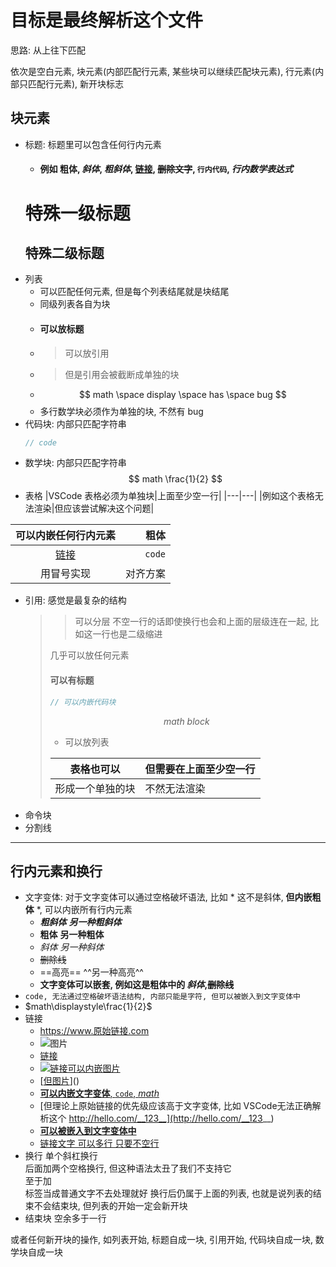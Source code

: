 # 目标是最终解析这个文件

思路: 从上往下匹配

依次是空白元素, 块元素(内部匹配行元素, 某些块可以继续匹配块元素), 行元素(内部只匹配行元素), 新开块标志

## 块元素

- 标题: 标题里可以包含任何行内元素
    - #### 例如 **粗体**, *斜体*, ***粗斜体***, [链接](https://fontlos.com), ~~删除文字~~, `行内代码`, $行内数学表达式$
    特殊一级标题
    =
    特殊二级标题
    -
- 列表
    - 可以匹配任何元素, 但是每个列表结尾就是块结尾
    - 同级列表各自为块
    - #### 可以放标题
    - > 可以放引用
    - > 但是引用会被截断成单独的块
    - $$ math \space display \space has \space bug $$
    - 多行数学块必须作为单独的块, 不然有 bug
- 代码块: 内部只匹配字符串
    ```js
    // code
    ```
- 数学块: 内部只匹配字符串
    $$
    math \frac{1}{2}
    $$
- 表格
|VSCode 表格必须为单独块|上面至少空一行|
|---|---|
|例如这个表格无法渲染|但应该尝试解决这个问题|

|可以内嵌任何行内元素|**粗体**|
|:-:|-:|
|[链接](http)|`code`|
|用冒号实现|对齐方案|
- 引用: 感觉是最复杂的结构
    >> 可以分层
    > 不空一行的话即使换行也会和上面的层级连在一起, 比如这一行也是二级缩进
    >
    > 几乎可以放任何元素
    > #### 可以有标题
    > ```js
    > // 可以内嵌代码块
    > ```
    > $$
    >   math\
    >   block\
    > $$
    > - 可以放列表
    >
    > |表格也可以|但需要在上面至少空一行|
    > |---|---|
    > |形成一个单独的块|不然无法渲染|
- 命令块
- 分割线
----

## 行内元素和换行

- 文字变体: 对于文字变体可以通过空格破坏语法, 比如 * 这不是斜体, **但内嵌粗体** *, 可以内嵌所有行内元素
    - ***粗斜体*** ___另一种粗斜体___
    - **粗体** __另一种粗体__
    - *斜体* _另一种斜体_
    - ~~删除线~~
    - ==高亮== ^^另一种高亮^^
    - **文字变体可以嵌套, 例如这是粗体中的 *斜体*,~~删除线~~**
- ` code, 无法通过空格破坏语法结构, 内部只能是字符, 但可以被嵌入到文字变体中 `
- $math\displaystyle\frac{1}{2}$
- 链接
    - https://www.原始链接.com
    - ![图片](http)
    - [链接](http)
    - [![链接可以内嵌图片]()]()
    - [[但图片](不可以内嵌链接)]()
    - [**可以内嵌文字变体**, `code`, $math$]()
    - [但理论上原始链接的优先级应该高于文字变体, 比如 VSCode无法正确解析这个 http://hello.com/__123__](http://hello.com/__123__)
    - **[可以被嵌入到文字变体中]()**
    - [链接文字
可以多行
只要不空行]()
- 换行
单个斜杠换行\
后面加两个空格换行, 但这种语法太丑了我们不支持它  
至于加<br>标签当成普通文字不去处理就好
换行后仍属于上面的列表, 也就是说列表的结束不会结束块, 但列表的开始一定会新开块
- 结束块
空余多于一行

或者任何新开块的操作, 如列表开始, 标题自成一块, 引用开始, 代码块自成一块, 数学块自成一块
